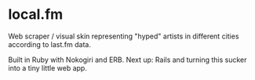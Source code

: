 # local.fm
Web scraper / visual skin representing "hyped" artists in different cities according to last.fm data.

Built in Ruby with Nokogiri and ERB. Next up: Rails and turning this sucker into a tiny little web app.
